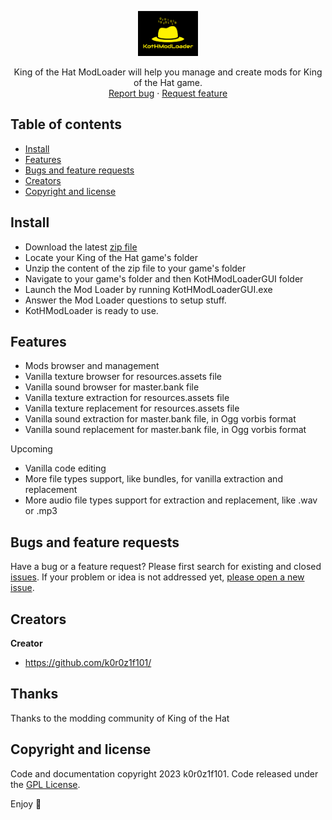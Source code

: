 <p align="center">
    <img src="https://github.com/ModTheHat/KotHModLoader/blob/main/favicon.png" alt="Logo" width=96 height=72>

  <p align="center">
    King of the Hat ModLoader will help you manage and create mods for King of the Hat game.
    <br>
    <a href="https://github.com/ModTheHat/KotHModLoader/issues/new?template=bug.md">Report bug</a>
    ·
    <a href="https://github.com/ModTheHat/KotHModLoader/issues/new?template=feature.md&labels=feature">Request feature</a>
  </p>
</p>


## Table of contents

- [Install](#install)
- [Features](#features)
- [Bugs and feature requests](#bugs-and-feature-requests)
- [Creators](#creators)
- [Copyright and license](#copyright-and-license)


## Install

- Download the latest [zip file](https://github.com/ModTheHat/KotHModLoader/releases/tag/Alpha1.1)
- Locate your King of the Hat game's folder
- Unzip the content of the zip file to your game's folder
- Navigate to your game's folder and then KotHModLoaderGUI folder
- Launch the Mod Loader by running KotHModLoaderGUI.exe
- Answer the Mod Loader questions to setup stuff.
- KotHModLoader is ready to use.

## Features

- Mods browser and management
- Vanilla texture browser for resources.assets file
- Vanilla sound browser for master.bank file
- Vanilla texture extraction for resources.assets file
- Vanilla texture replacement for resources.assets file
- Vanilla sound extraction for master.bank file, in Ogg vorbis format
- Vanilla sound replacement for master.bank file, in Ogg vorbis format

Upcoming
- Vanilla code editing
- More file types support, like bundles, for vanilla extraction and replacement
- More audio file types support for extraction and replacement, like .wav or .mp3

## Bugs and feature requests

Have a bug or a feature request? Please first search for existing and closed [issues](https://github.com/ModTheHat/KotHModLoader/issues). If your problem or idea is not addressed yet, [please open a new issue](https://github.com/ModTheHat/KotHModLoader/issues/new).

## Creators

**Creator**

- <https://github.com/k0r0z1f101/>

## Thanks

Thanks to the modding community of King of the Hat

## Copyright and license

Code and documentation copyright 2023 k0r0z1f101. Code released under the [GPL License](https://github.com/ModTheHat/KotHModLoader/blob/main/LICENSE).

Enjoy :metal:
